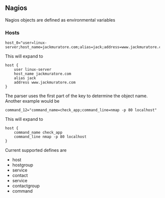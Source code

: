 ## Nagios
Nagios objects are defined as environmental variables

### Hosts
```
host_0="user=linux-server;host_name=jackmuratore.com;alias=jack;address=www.jackmuratore.com"
```
This will expand to
```
host {
    user linux-server
    host_name jackmuratore.com
    alias jack
    address www.jackmuratore.com
}
```

The parser uses the first part of the key to determine the object name. Another example would be
```
command_12="command_name=check_app;command_line=nmap -p 80 localhost"
```
This will expand to
```
host {
    command_name check_app
    command_line nmap -p 80 localhost
}
```

Current supported defines are
* host
* hostgroup
* service
* contact
* service
* contactgroup
* command

    
